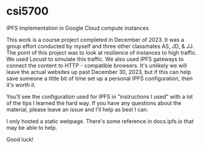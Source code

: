 # csi5700
IPFS implementation in Google Cloud compute instances

This work is a course project completed in December of 2023. It was a group effort conducted by myself and three other classmates AS, JD, & JJ. 
The point of this project was to look at resilience of instances to high traffic. We used Locust to simulate this traffic. 
We also used IPFS gateways to connect the content to HTTP - compatible browsers. 
It's unlikely we will leave the actual websites up past December 30, 2023, but if this can help save someone a little bit of time set up a personal IPFS configuration, then it's worth it. 

You'll see the configuration used for IPFS in "instructions I used" with a lot of the tips I learned the hard way. If you have any questions about the material, please leave an issue and I'll help as best I can. 

I only hosted a static webpage. There's some reference in docs.ipfs.io that may be able to help. 

Good luck!
